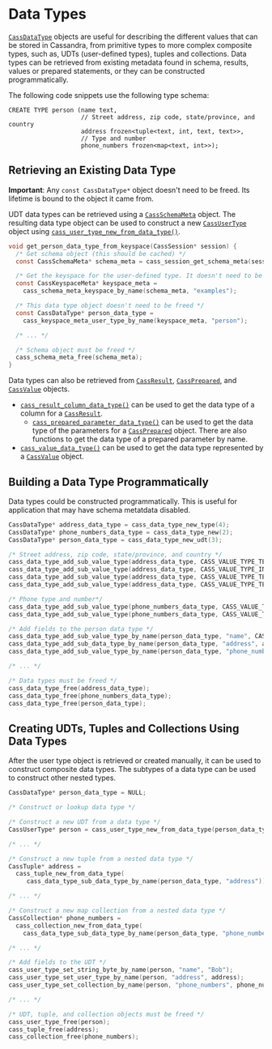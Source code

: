 # Data Types

[`CassDataType`] objects are useful for describing the different values that can
be stored in Cassandra, from primitive types to more complex composite types,
such as, UDTs (user-defined types), tuples and collections. Data types can be retrieved from existing
metadata found in schema, results, values or prepared statements, or they can be
constructed programmatically.

The following code snippets use the following type schema:

```cql
CREATE TYPE person (name text,
                    // Street address, zip code, state/province, and country
                    address frozen<tuple<text, int, text, text>>,
                    // Type and number
                    phone_numbers frozen<map<text, int>>);
```

## Retrieving an Existing Data Type

**Important**: Any `const CassDataType*` object doesn't need to be freed. Its
lifetime is bound to the object it came from.

UDT data types can be retrieved using a [`CassSchemaMeta`] object. The resulting
data type object can be used to construct a new [`CassUserType`] object using
[`cass_user_type_new_from_data_type()`].

```c
void get_person_data_type_from_keyspace(CassSession* session) {
  /* Get schema object (this should be cached) */
  const CassSchemaMeta* schema_meta = cass_session_get_schema_meta(session);

  /* Get the keyspace for the user-defined type. It doesn't need to be freed */
  const CassKeyspaceMeta* keyspace_meta =
    cass_schema_meta_keyspace_by_name(schema_meta, "examples");

  /* This data type object doesn't need to be freed */
  const CassDataType* person_data_type =
    cass_keyspace_meta_user_type_by_name(keyspace_meta, "person");

  /* ... */

  /* Schema object must be freed */
  cass_schema_meta_free(schema_meta);
}
```

Data types can also be retrieved from [`CassResult`], [`CassPrepared`], and
[`CassValue`] objects.

* [`cass_result_column_data_type()`] can be used to get the
  data type of a column for a [`CassResult`].
  * [`cass_prepared_parameter_data_type()`] can be used to get the data type of
  the parameters for a [`CassPrepared`] object. There are also functions to get
  the data type of a prepared parameter by name.
* [`cass_value_data_type()`] can be used to get the data type represented by a
  [`CassValue`] object.

## Building a Data Type Programmatically

Data types could be constructed programmatically. This is useful for application that may
have schema metatdata disabled.

```c
CassDataType* address_data_type = cass_data_type_new_type(4);
CassDataType* phone_numbers_data_type = cass_data_type_new(2);
CassDataType* person_data_type = cass_data_type_new_udt(3);

/* Street address, zip code, state/province, and country */
cass_data_type_add_sub_value_type(address_data_type, CASS_VALUE_TYPE_TEXT);
cass_data_type_add_sub_value_type(address_data_type, CASS_VALUE_TYPE_INT);
cass_data_type_add_sub_value_type(address_data_type, CASS_VALUE_TYPE_TEXT);
cass_data_type_add_sub_value_type(address_data_type, CASS_VALUE_TYPE_TEXT);

/* Phone type and number*/
cass_data_type_add_sub_value_type(phone_numbers_data_type, CASS_VALUE_TYPE_TEXT);
cass_data_type_add_sub_value_type(phone_numbers_data_type, CASS_VALUE_TYPE_INT);

/* Add fields to the person data type */
cass_data_type_add_sub_value_type_by_name(person_data_type, "name", CASS_VALUE_TYPE_TEXT);
cass_data_type_add_sub_data_type_by_name(person_data_type, "address", address_data_type);
cass_data_type_add_sub_value_type_by_name(person_data_type, "phone_numbers", phone_numbers_data_type);

/* ... */

/* Data types must be freed */
cass_data_type_free(address_data_type);
cass_data_type_free(phone_numbers_data_type);
cass_data_type_free(person_data_type);
```

## Creating UDTs, Tuples and Collections Using Data Types

After the user type object is retrieved or created manually, it can be used to
construct composite data types. The subtypes of a data type can be used to
construct other nested types.

```c
CassDataType* person_data_type = NULL;

/* Construct or lookup data type */

/* Construct a new UDT from a data type */
CassUserType* person = cass_user_type_new_from_data_type(person_data_type);

/* ... */

/* Construct a new tuple from a nested data type */
CassTuple* address =
  cass_tuple_new_from_data_type(
     cass_data_type_sub_data_type_by_name(person_data_type, "address"));

/* ... */

/* Construct a new map collection from a nested data type */
CassCollection* phone_numbers =
  cass_collection_new_from_data_type(
    cass_data_type_sub_data_type_by_name(person_data_type, "phone_numbers"), 2);

/* ... */

/* Add fields to the UDT */
cass_user_type_set_string_byte_by_name(person, "name", "Bob");
cass_user_type_set_user_type_by_name(person, "address", address);
cass_user_type_set_collection_by_name(person, "phone_numbers", phone_numbers);

/* ... */

/* UDT, tuple, and collection objects must be freed */
cass_user_type_free(person);
cass_tuple_free(address);
cass_collection_free(phone_numbers);
```

[`CassDataType`]: http://datastax.github.io/cpp-driver/api/struct.CassDataType/
[`CassUserType`]: http://datastax.github.io/cpp-driver/api/struct.CassUserType/
[`CassPrepared`]: http://datastax.github.io/cpp-driver/api/struct.CassPrepared/
[`CassResult`]: http://datastax.github.io/cpp-driver/api/struct.CassResult/
[`CassValue`]: http://datastax.github.io/cpp-driver/api/struct.CassValue/
[`CassSchemaMeta`]: http://datastax.github.io/cpp-driver/api/struct.CassSchemaMeta/
[`cass_user_type_new_from_data_type()`]: http://datastax.github.io/cpp-driver/api/struct.CassUserType/#cass-user-type-new-from-data-type
[`cass_result_column_data_type()`]: http://datastax.github.io/cpp-driver/api/struct.CassResult/#cass-result-column-data-type
[`cass_prepared_parameter_data_type()`]: http://datastax.github.io/cpp-driver/api/struct.CassPrepared/#cass-prepared-parameter-data-type
[`cass_value_data_type()`]: http://datastax.github.io/cpp-driver/api/struct.CassValue/#cass-value-data-type
